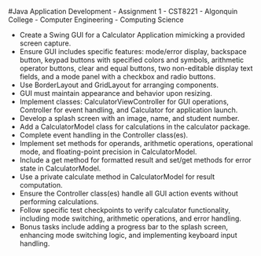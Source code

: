 #Java Application Development - Assignment 1 - CST8221 - Algonquin College - Computer Engineering - Computing Science

-  Create a Swing GUI for a Calculator Application mimicking a provided screen capture.
-  Ensure GUI includes specific features: mode/error display, backspace button, keypad buttons with specified colors and symbols, arithmetic operator buttons, clear and equal buttons, two non-editable display text fields, and a mode panel with a checkbox and radio buttons.
-  Use BorderLayout and GridLayout for arranging components.
-  GUI must maintain appearance and behavior upon resizing.
-  Implement classes: CalculatorViewController for GUI operations, Controller for event handling, and Calculator for application launch.
-  Develop a splash screen with an image, name, and student number.
-  Add a CalculatorModel class for calculations in the calculator package.
-  Complete event handling in the Controller class(es).
-  Implement set methods for operands, arithmetic operations, operational mode, and floating-point precision in CalculatorModel.
-  Include a get method for formatted result and set/get methods for error state in CalculatorModel.
-  Use a private calculate method in CalculatorModel for result computation.
-  Ensure the Controller class(es) handle all GUI action events without performing calculations.
-  Follow specific test checkpoints to verify calculator functionality, including mode switching, arithmetic operations, and error handling.
-  Bonus tasks include adding a progress bar to the splash screen, enhancing mode switching logic, and implementing keyboard input handling.
